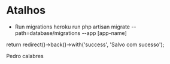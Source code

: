 # Atalhos
* Run migrations
heroku run php artisan migrate --path=database/migrations --app [app-name]

return redirect()->back()->with('success', 'Salvo com sucesso');

Pedro calabres